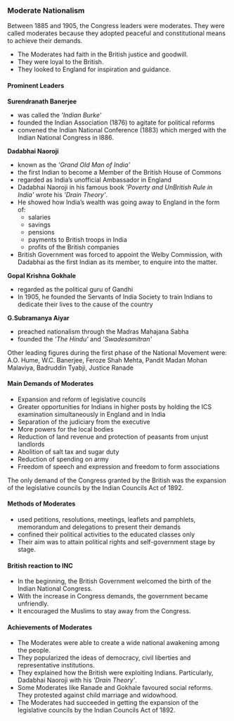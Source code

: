 
### Moderate Nationalism

Between 1885 and 1905, the Congress leaders were moderates. They were called moderates because they adopted peaceful and constitutional means to achieve their demands.

* The Moderates had faith in the British justice and goodwill.
* They were loyal to the British.
* They looked to England for inspiration and guidance.

#### Prominent Leaders

__Surendranath Banerjee__
* was called the _'Indian Burke'_
* founded the Indian Association (1876) to agitate for political reforms
* convened the Indian National Conference (1883) which merged with the Indian National Congress in l886.

__Dadabhai Naoroji__
* known as the _'Grand Old Man of India'_
* the first Indian to become a Member of the British House of Commons
* regarded as India’s unofficial Ambassador in England
* Dadabhai Naoroji in his famous book _'Poverty and UnBritish Rule in India'_ wrote his _'Drain Theory'_.
* He showed how India’s wealth was going away to England in the form of:
    - salaries
    - savings
    - pensions
    - payments to British troops in India
    - profits of the British companies
* British Government was forced to appoint the Welby Commission, with Dadabhai as the first Indian as its member, to enquire into the matter.

__Gopal Krishna Gokhale__
* regarded as the political guru of Gandhi
* In 1905, he founded the Servants of India Society to train Indians to dedicate their lives to the cause of the country

__G.Subramanya Aiyar__
* preached nationalism through the Madras Mahajana Sabha
* founded the _'The Hindu'_ and _'Swadesamitran'_

Other leading figures during the first phase of the National Movement were:  
A.O. Hume, W.C. Banerjee, Feroze Shah Mehta, Pandit Madan Mohan Malaviya, Badruddin Tyabji, Justice Ranade  

#### Main Demands of Moderates
* Expansion and reform of legislative councils
* Greater opportunities for Indians in higher posts by holding the ICS examination simultaneously in England and in India
* Separation of the judiciary from the executive
* More powers for the local bodies
* Reduction of land revenue and protection of peasants from unjust landlords
* Abolition of salt tax and sugar duty
* Reduction of spending on army
* Freedom of speech and expression and freedom to form associations

The only demand of the Congress granted by the British was the expansion of the legislative councils by the Indian Councils Act of 1892.

#### Methods of Moderates
* used petitions, resolutions, meetings, leaflets and pamphlets, memorandum and delegations to present their demands
* confined their political activities to the educated classes only
* Their aim was to attain political rights and self-government stage by stage.

#### British reaction to INC
* In the beginning, the British Government welcomed the birth of the Indian National Congress.
* With the increase in Congress demands, the government became unfriendly.
* It encouraged the Muslims to stay away from the Congress.

#### Achievements of Moderates
* The Moderates were able to create a wide national awakening among the people.
* They popularized the ideas of democracy, civil liberties and representative institutions.
* They explained how the British were exploiting Indians. Particularly, Dadabhai Naoroji with his _'Drain Theory'_.
* Some Moderates like Ranade and Gokhale favoured social reforms. They protested against child marriage and widowhood.
* The Moderates had succeeded in getting the expansion of the legislative councils by the Indian Councils Act of 1892.
